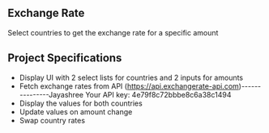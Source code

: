 ## Exchange Rate

Select countries to get the exchange rate for a specific amount

## Project Specifications

- Display UI with 2 select lists for countries and 2 inputs for amounts
- Fetch exchange rates from API (https://api.exchangerate-api.com)---------------Jayashree Your API key: 4e79f8c72bbbe8c6a38c1494
- Display the values for both countries
- Update values on amount change
- Swap country rates
